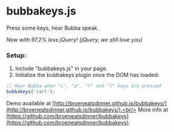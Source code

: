 # bubbakeys.js

Press some keys, hear Bubba speak.

_Now with 97.2% less jQuery! (jQuery, we still love you)_

### Setup:

1. Include "bubbakeys.js" in your page.
2. Initialize the bubbakeys plugin once the DOM has loaded:

```javascript
// Hear Bubba when "c", "a", "r" and "l" keys are pressed
bubbakeys('carl');
```

Demo available at [http://broeneatsdinner.github.io/bubbakeys/](http://broeneatsdinner.github.io/bubbakeys/).<br/>
More info at [https://github.com/broeneatsdinner/bubbakeys](https://github.com/broeneatsdinner/bubbakeys).
